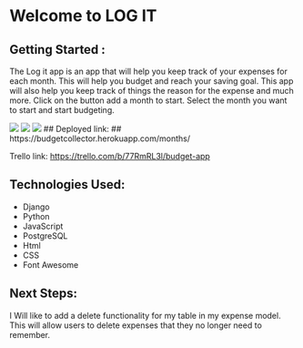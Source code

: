 # Welcome to LOG IT #

## Getting Started : ##
  The Log it app is an app that will help you keep track of your expenses for each month. This will help you budget and reach your saving goal. This app will also help you keep track of things the reason for the expense and much more. Click on the button add a month to start. Select the month you want to start and start budgeting.</p>

<img src= "https://user-images.githubusercontent.com/90650175/138370192-dd01d49d-121e-47b1-8645-a27cce3e74ba.png">
<img src= "https://user-images.githubusercontent.com/90650175/138370163-2fd4e76c-1377-4395-ba36-07ba3614894c.png">

<img src= "https://user-images.githubusercontent.com/90650175/138370074-aa28be26-4400-4b60-9c17-552bd9b096a7.png">
## Deployed link: ## 
https://budgetcollector.herokuapp.com/months/

Trello link:
https://trello.com/b/77RmRL3l/budget-app

## Technologies Used: ##
* Django
* Python 
* JavaScript
* PostgreSQL
* Html
* CSS
* Font Awesome

## Next Steps: ##
I Will like to add a delete functionality for my table in my expense model. This will allow users to delete expenses that they no longer need to remember. 


